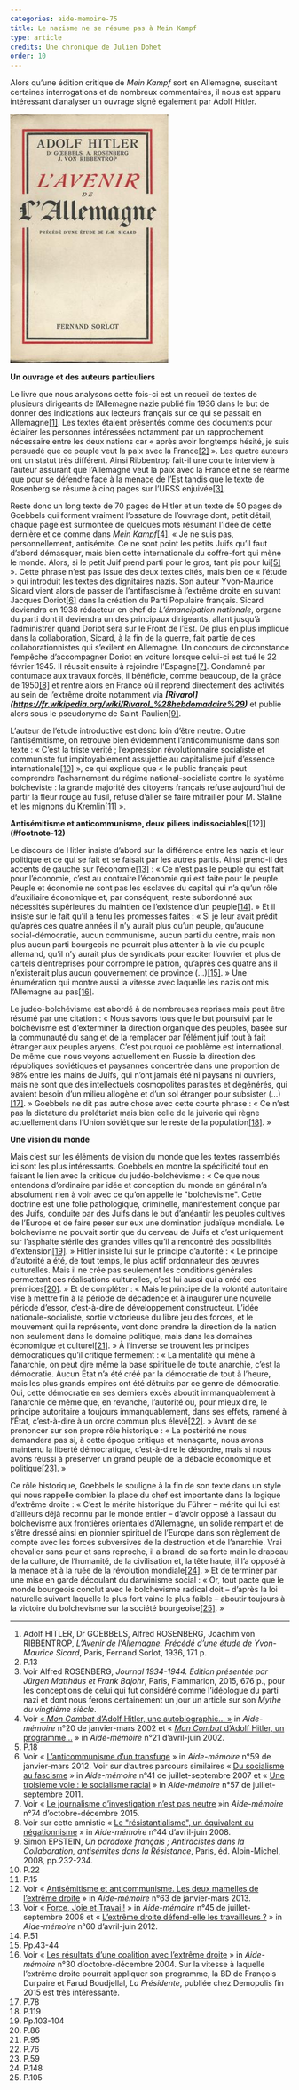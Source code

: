 ```yaml
---
categories: aide-memoire-75
title: Le nazisme ne se résume pas à Mein Kampf
type: article
credits: Une chronique de Julien Dohet
order: 10
---
```

Alors qu’une édition critique de _Mein Kampf_ sort en Allemagne, suscitant certaines interrogations et de nombreux commentaires, il nous est apparu intéressant d’analyser un ouvrage signé également par Adolf Hitler.

![](/assets/uploads/am75_p.11_dohet.jpeg)

**Un ouvrage et des auteurs particuliers**

Le livre que nous analysons cette fois-ci est un recueil de textes de plusieurs dirigeants de l’Allemagne nazie publié fin 1936 dans le but de donner des indications aux lecteurs français sur ce qui se passait en Allemagne[[1]](#footnote-1). Les textes étaient présentés comme des documents pour éclairer les personnes intéressées notamment par un rapprochement nécessaire entre les deux nations car « après avoir longtemps hésité, je suis persuadé que ce peuple veut la paix avec la France[[2]](#footnote-2) ». Les quatre auteurs ont un statut très différent. Ainsi Ribbentrop fait-il une courte interview à l’auteur assurant que l’Allemagne veut la paix avec la France et ne se réarme que pour se défendre face à la menace de l’Est tandis que le texte de Rosenberg se résume à cinq pages sur l’URSS enjuivée[[3]](#footnote-3).

Reste donc un long texte de 70 pages de Hitler et un texte de 50 pages de Goebbels qui forment vraiment l’ossature de l’ouvrage dont, petit détail, chaque page est surmontée de quelques mots résumant l’idée de cette dernière et ce comme dans _Mein Kampf_[[4]](#footnote-4). « Je ne suis pas, personnellement, antisémite. Ce ne sont point les petits Juifs qu’il faut d’abord démasquer, mais bien cette internationale du coffre-fort qui mène le monde. Alors, si le petit Juif prend parti pour le gros, tant pis pour lui[[5]](#footnote-5) ». Cette phrase n’est pas issue des deux textes cités, mais bien de « l’étude » qui introduit les textes des dignitaires nazis. Son auteur Yvon-Maurice Sicard vient alors de passer de l’antifascisme à l’extrême droite en suivant Jacques Doriot[[6]](#footnote-6) dans la création du Parti Populaire français. Sicard deviendra en 1938 rédacteur en chef de _L’émancipation nationale_, organe du parti dont il deviendra un des principaux dirigeants, allant jusqu’à l’administrer quand Doriot sera sur le Front de l’Est. De plus en plus impliqué dans la collaboration, Sicard, à la fin de la guerre, fait partie de ces collaborationnistes qui s’exilent en Allemagne. Un concours de circonstance l’empêche d’accompagner Doriot en voiture lorsque celui-ci est tué le 22 février 1945. Il réussit ensuite à rejoindre l’Espagne[[7]](#footnote-7). Condamné par contumace aux travaux forcés, il bénéficie, comme beaucoup, de la grâce de 1950[[8]](#footnote-8) et rentre alors en France où il reprend directement des activités au sein de l’extrême droite notamment via **_\[Rivarol](https://fr.wikipedia.org/wiki/Rivarol_%28hebdomadaire%29)_** et publie alors sous le pseudonyme de Saint-Paulien[[9]](#footnote-9).

L’auteur de l’étude introductive est donc loin d’être neutre. Outre l’antisémitisme, on retrouve bien évidemment l’anticommunisme dans son texte : « C’est la triste vérité ; l’expression révolutionnaire socialiste et communiste fut impitoyablement assujettie au capitalisme juif d’essence internationale[[10]](#footnote-10) », ce qui explique que « le public français peut comprendre l’acharnement du régime national-socialiste contre le système bolcheviste : la grande majorité des citoyens français refuse aujourd’hui de partir la fleur rouge au fusil, refuse d’aller se faire mitrailler pour M. Staline et les mignons du Kremlin[[11]](#footnote-11) ».

**Antisémitisme et anticommunisme, deux piliers indissociables[**\[12]**](#footnote-12)**

Le discours de Hitler insiste d’abord sur la différence entre les nazis et leur politique et ce qui se fait et se faisait par les autres partis. Ainsi prend-il des accents de gauche sur l’économie[[13]](#footnote-13) : « Ce n’est pas le peuple qui est fait pour l’économie, c’est au contraire l’économie qui est faite pour le peuple. Peuple et économie ne sont pas les esclaves du capital qui n’a qu’un rôle d’auxiliaire économique et, par conséquent, reste subordonné aux nécessités supérieures du maintien de l’existence d’un peuple[[14]](#footnote-14). » Et il insiste sur le fait qu’il a tenu les promesses faites : « Si je leur avait prédit qu’après ces quatre années il n’y aurait plus qu’un peuple, qu’aucune social-démocratie, aucun communisme, aucun parti du centre, mais non plus aucun parti bourgeois ne pourrait plus attenter à la vie du peuple allemand, qu’il n’y aurait plus de syndicats pour exciter l’ouvrier et plus de cartels d’entreprises pour corrompre le patron, qu’après ces quatre ans il n’existerait plus aucun gouvernement de province (…)[[15]](#footnote-15). » Une énumération qui montre aussi la vitesse avec laquelle les nazis ont mis l’Allemagne au pas[[16]](#footnote-16).

Le judéo-bolchévisme est abordé à de nombreuses reprises mais peut être résumé par une citation : « Nous savons tous que le but poursuivi par le bolchévisme est d’exterminer la direction organique des peuples, basée sur la communauté du sang et de la remplacer par l’élément juif tout à fait étranger aux peuples aryens. C’est pourquoi ce problème est international. De même que nous voyons actuellement en Russie la direction des républiques soviétiques et paysannes concentrée dans une proportion de 98% entre les mains de Juifs, qui n’ont jamais été ni paysans ni ouvriers, mais ne sont que des intellectuels cosmopolites parasites et dégénérés, qui avaient besoin d’un milieu allogène et d’un sol étranger pour subsister (…)[[17]](#footnote-17). » Goebbels ne dit pas autre chose avec cette courte phrase : « Ce n’est pas la dictature du prolétariat mais bien celle de la juiverie qui règne actuellement dans l’Union soviétique sur le reste de la population[[18]](#footnote-18). »

**Une vision du monde**

Mais c’est sur les éléments de vision du monde que les textes rassemblés ici sont les plus intéressants. Goebbels en montre la spécificité tout en faisant le lien avec la critique du judéo-bolchévisme : « Ce que nous entendons d’ordinaire par idée et conception du monde en général n’a absolument rien à voir avec ce qu’on appelle le "bolchevisme". Cette doctrine est une folie pathologique, criminelle, manifestement conçue par des Juifs, conduite par des Juifs dans le but d’anéantir les peuples cultivés de l’Europe et de faire peser sur eux une domination judaïque mondiale. Le bolchevisme ne pouvait sortir que du cerveau de Juifs et c’est uniquement sur l’asphalte stérile des grandes villes qu’il a rencontré des possibilités d’extension[[19]](#footnote-19). » Hitler insiste lui sur le principe d’autorité : « Le principe d’autorité a été, de tout temps, le plus actif ordonnateur des œuvres culturelles. Mais il ne crée pas seulement les conditions générales permettant ces réalisations culturelles, c’est lui aussi qui a créé ces prémices[[20]](#footnote-20). » Et de compléter : « Mais le principe de la volonté autoritaire vise à mettre fin à la période de décadence et à inaugurer une nouvelle période d’essor, c’est-à-dire de développement constructeur. L’idée nationale-socialiste, sortie victorieuse du libre jeu des forces, et le mouvement qui la représente, vont donc prendre la direction de la nation non seulement dans le domaine politique, mais dans les domaines économique et culturel[[21]](#footnote-21). » À l’inverse se trouvent les principes démocratiques qu’il critique fermement : « La mentalité qui mène à l’anarchie, on peut dire même la base spirituelle de toute anarchie, c’est la démocratie. Aucun État n’a été créé par la démocratie de tout à l’heure, mais les plus grands empires ont été détruits par ce genre de démocratie. Oui, cette démocratie en ses derniers excès aboutit immanquablement à l’anarchie de même que, en revanche, l’autorité ou, pour mieux dire, le principe autoritaire a toujours immanquablement, dans ses effets, ramené à l’État, c’est-à-dire à un ordre commun plus élevé[[22]](#footnote-22). » Avant de se prononcer sur son propre rôle historique : « La postérité ne nous demandera pas si, à cette époque critique et menaçante, nous avons maintenu la liberté démocratique, c’est-à-dire le désordre, mais si nous avons réussi à préserver un grand peuple de la débâcle économique et politique[[23]](#footnote-23). »

Ce rôle historique, Goebbels le souligne à la fin de son texte dans un style qui nous rappelle combien la place du chef est importante dans la logique d’extrême droite : « C’est le mérite historique du Führer – mérite qui lui est d’ailleurs déjà reconnu par le monde entier – d’avoir opposé à l’assaut du bolchevisme aux frontières orientales d’Allemagne, un solide rempart et de s’être dressé ainsi en pionnier spirituel de l’Europe dans son règlement de compte avec les forces subversives de la destruction et de l’anarchie. Vrai chevalier sans peur et sans reproche, il a brandi de sa forte main le drapeau de la culture, de l’humanité, de la civilisation et, la tête haute, il l’a opposé à la menace et à la ruée de la révolution mondiale[[24]](#footnote-24). » Et de terminer par une mise en garde découlant du darwinisme social : « Or, tout pacte que le monde bourgeois conclut avec le bolchevisme radical doit – d’après la loi naturelle suivant laquelle le plus fort vainc le plus faible – aboutir toujours à la victoire du bolchevisme sur la société bourgeoise[[25]](#footnote-25). »

- - -

1. Adolf HITLER, Dr GOEBBELS, Alfred ROSENBERG, Joachim von RIBBENTROP, _L’Avenir de l’Allemagne. Précédé d’une étude de Yvon-Maurice Sicard_, Paris, Fernand Sorlot, 1936, 171 p.
2. P.13
3. Voir Alfred ROSENBERG, _Journal 1934-1944. Édition présentée par Jürgen Matthäus et Frank Bajohr_, Paris, Flammarion, 2015, 676 p., pour les conceptions de celui qui fut considéré comme l’idéologue du parti nazi et dont nous ferons certainement un jour un article sur son _Mythe du vingtième siècle_.
4. Voir [« _Mon Combat_ d’Adolf Hitler, une autobiographie… »](/am20/557-qmon-combatq-dadolf-hitler-une-autobiographie) in _Aide-mémoire_ n°20 de janvier-mars 2002 et « [_Mon Combat_ d’Adolf Hitler, un programme…](/am21/542-qmon-combatq-dadolf-hitler-un-programme) » in _Aide-mémoire_ n°21 d’avril-juin 2002.
5. P.18
6. Voir « [L’anticommunisme d’un transfuge](/am?start=15) » in _Aide-mémoire_ n°59 de janvier-mars 2012. Voir sur d’autres parcours similaires « [Du socialisme au fascisme](/am41/303-du-socialisme-au-fascisme) » in _Aide-mémoire_ n°41 de juillet-septembre 2007 et « [Une troisième voie : le socialisme racial](/am57/74-une-troisieme-voie-le-socialisme-racial) » in _Aide-mémoire_ n°57 de juillet-septembre 2011.
7. Voir « [Le journalisme d’investigation n’est pas neutre](/am/156-aide-memoire-74/1254-le-journalisme-d-investigation-n-est-pas-neutre) »in _Aide-mémoire_ n°74 d’octobre-décembre 2015.
8. Voir sur cette amnistie « [Le "résistantialisme", un équivalent au négationnisme](/am44/270-le-l-resistantialisme-r-un-equivalent-au-negationnisme) » in _Aide-mémoire_ n°44 d’avril-juin 2008.
9. Simon EPSTEIN, _Un paradoxe français ; Antiracistes dans la Collaboration, antisémites dans la Résistance_, Paris, éd. Albin-Michel, 2008, pp.232-234.
10. P.22
11. P.15
12. Voir « [Antisémitisme et anticommunisme. Les deux mamelles de l’extrême droite](/am63/918-aide-memoire63-dohet-montandon-celine) » in _Aide-mémoire_ n°63 de janvier-mars 2013.
13. Voir « [Force, Joie et Travail!](/am45/259-force-joie-et-travail) » in _Aide-mémoire_ n°45 de juillet-septembre 2008 et « [L’extrême droite défend-elle les travailleurs ?](/le-dernier-numero-5/807-l-extreme-droite-defend-elle-les-travailleurs) » in _Aide-mémoire_ n°60 d’avril-juin 2012.
14. P.51
15. Pp.43-44
16. Voir « [Les résultats d’une coalition avec l’extrême droite](/am30/435-les-resultats-dune-coalition-avec-lextreme-droite) » in _Aide-mémoire_ n°30 d’octobre-décembre 2004. Sur la vitesse à laquelle l’extrême droite pourrait appliquer son programme, la BD de François Durpaire et Farud Boudjellal, _La Présidente_, publiée chez Demopolis fin 2015 est très intéressante.
17. P.78
18. P.119
19. Pp.103-104
20. P.86
21. P.95
22. P.76
23. P.59
24. P.148
25. P.105

